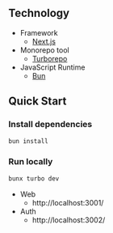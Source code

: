 ## Technology

- Framework
  - [Next.js](https://github.com/vercel/next.js)
- Monorepo tool
  - [Turborepo](https://github.com/vercel/turbo)
- JavaScript Runtime
  - [Bun](https://github.com/oven-sh/bun)

## Quick Start

### Install dependencies

```sh
bun install
```

### Run locally

```sh
bunx turbo dev
```

- Web
  - http://localhost:3001/
- Auth
  - http://localhost:3002/
